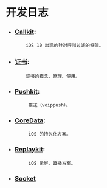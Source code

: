 # 开发日志

* ### [Callkit](call-k-i-t.md):


          iOS 10 出现的针对呼叫过滤的框架。

* ### [证书](证书.md):


          证书的概念、原理、使用。

* ### [Pushkit](push.md):


           推送（voippush）。

* ### [CoreData](coredata.md):


           iOS 的持久化方案。

* ### [Replaykit](relaykit.md):


           iOS 录屏、直播方案。

* ### [Socket](socket.md)
